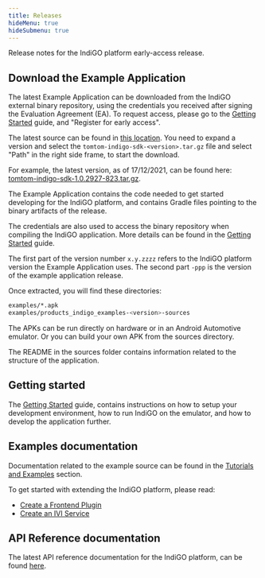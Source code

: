 ```yaml
---
title: Releases
hideMenu: true
hideSubmenu: true
---
```


Release notes for the IndiGO platform early-access release.

## Download the Example Application

The latest Example Application can be downloaded from the IndiGO external binary repository, using 
the credentials you received after signing the Evaluation Agreement (EA). To request access, 
please go to the [Getting Started](/indigo/documentation/getting-started/introduction) guide, and 
"Register for early access".

The latest source can be found in 
[this location](https://repo.tomtom.com/#browse/browse:ivi:com%2Ftomtom%2Findigo%2Ftomtom-indigo-sdk).
You need to expand a version and select the `tomtom-indigo-sdk-<version>.tar.gz` file and select 
"Path" in the right side frame, to start the download.

For example, the latest version, as of 17/12/2021, can be found here: 
[tomtom-indigo-sdk-1.0.2927-823.tar.gz](https://repo.tomtom.com/repository/ivi/com/tomtom/indigo/tomtom-indigo-sdk/1.0.2927-823/tomtom-indigo-sdk-1.0.2927-823.tar.gz).

The Example Application contains the code needed to get started developing for the IndiGO 
platform, and contains Gradle files pointing to the binary artifacts of the release.

The credentials are also used to access the binary repository when compiling the IndiGO 
application. More details can be found in the 
[Getting Started](/indigo/documentation/getting-started/introduction) guide.

The first part of the version number `x.y.zzzz` refers to the IndiGO platform version the Example 
Application uses. The second part `-ppp` is the version of the example application release.

Once extracted, you will find these directories:

```bash
examples/*.apk
examples/products_indigo_examples-<version>-sources
```

The APKs can be run directly on hardware or in an Android Automotive emulator.
Or you can build your own APK from the sources directory.

The README in the sources folder contains information related to the structure of the application.

## Getting started

The [Getting Started](/indigo/documentation/getting-started/introduction) guide, contains
instructions on how to setup your development environment, how to run IndiGO on the emulator, and
how to develop the application further.

## Examples documentation

Documentation related to the example source can be found in the 
[Tutorials and Examples](/indigo/documentation/tutorials-and-examples/overview) section.

To get started with extending the IndiGO platform, please read:

- [Create a Frontend Plugin](/indigo/documentation/tutorials-and-examples/basics/create-a-frontend-plugin)
- [Create an IVI Service](/indigo/documentation/tutorials-and-examples/basics/create-an-ivi-service)

## API Reference documentation

The latest API reference documentation for the IndiGO platform, can be found 
[here](/indigo/api-reference/introduction).
